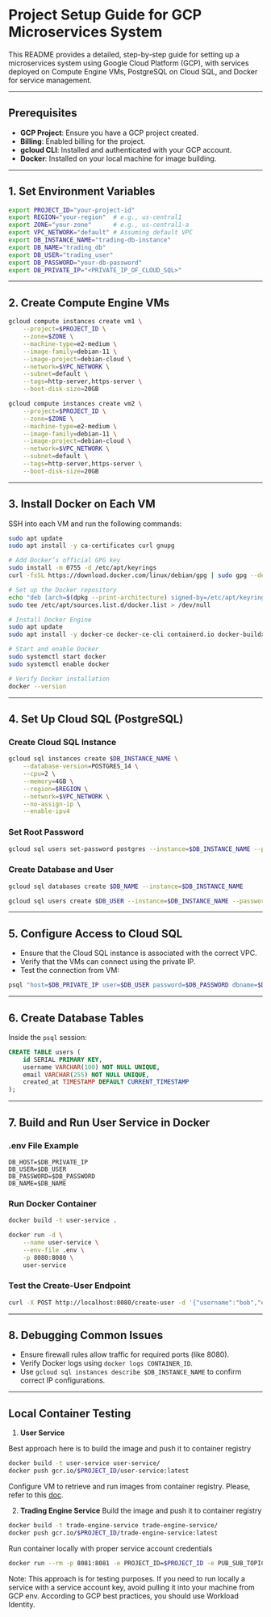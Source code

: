 # Project Setup Guide for GCP Microservices System

This README provides a detailed, step-by-step guide for setting up a microservices system using Google Cloud Platform (GCP), with services deployed on Compute Engine VMs, PostgreSQL on Cloud SQL, and Docker for service management.

---

## **Prerequisites**

- **GCP Project**: Ensure you have a GCP project created.
- **Billing**: Enabled billing for the project.
- **gcloud CLI**: Installed and authenticated with your GCP account.
- **Docker**: Installed on your local machine for image building.

---

## **1. Set Environment Variables**

```bash
export PROJECT_ID="your-project-id"
export REGION="your-region"  # e.g., us-central1
export ZONE="your-zone"      # e.g., us-central1-a
export VPC_NETWORK="default" # Assuming default VPC
export DB_INSTANCE_NAME="trading-db-instance"
export DB_NAME="trading_db"
export DB_USER="trading_user"
export DB_PASSWORD="your-db-password"
export DB_PRIVATE_IP="<PRIVATE_IP_OF_CLOUD_SQL>"
```

---

## **2. Create Compute Engine VMs**

```bash
gcloud compute instances create vm1 \
    --project=$PROJECT_ID \
    --zone=$ZONE \
    --machine-type=e2-medium \
    --image-family=debian-11 \
    --image-project=debian-cloud \
    --network=$VPC_NETWORK \
    --subnet=default \
    --tags=http-server,https-server \
    --boot-disk-size=20GB

gcloud compute instances create vm2 \
    --project=$PROJECT_ID \
    --zone=$ZONE \
    --machine-type=e2-medium \
    --image-family=debian-11 \
    --image-project=debian-cloud \
    --network=$VPC_NETWORK \
    --subnet=default \
    --tags=http-server,https-server \
    --boot-disk-size=20GB
```

---

## **3. Install Docker on Each VM**

SSH into each VM and run the following commands:

```bash
sudo apt update
sudo apt install -y ca-certificates curl gnupg

# Add Docker’s official GPG key
sudo install -m 0755 -d /etc/apt/keyrings
curl -fsSL https://download.docker.com/linux/debian/gpg | sudo gpg --dearmor -o /etc/apt/keyrings/docker.gpg

# Set up the Docker repository
echo "deb [arch=$(dpkg --print-architecture) signed-by=/etc/apt/keyrings/docker.gpg] https://download.docker.com/linux/debian $(lsb_release -cs) stable" | \
sudo tee /etc/apt/sources.list.d/docker.list > /dev/null

# Install Docker Engine
sudo apt update
sudo apt install -y docker-ce docker-ce-cli containerd.io docker-buildx-plugin docker-compose-plugin

# Start and enable Docker
sudo systemctl start docker
sudo systemctl enable docker

# Verify Docker installation
docker --version
```

---

## **4. Set Up Cloud SQL (PostgreSQL)**

### Create Cloud SQL Instance
```bash
gcloud sql instances create $DB_INSTANCE_NAME \
    --database-version=POSTGRES_14 \
    --cpu=2 \
    --memory=4GB \
    --region=$REGION \
    --network=$VPC_NETWORK \
    --no-assign-ip \
    --enable-ipv4
```

### Set Root Password
```bash
gcloud sql users set-password postgres --instance=$DB_INSTANCE_NAME --password=$DB_PASSWORD
```

### Create Database and User
```bash
gcloud sql databases create $DB_NAME --instance=$DB_INSTANCE_NAME

gcloud sql users create $DB_USER --instance=$DB_INSTANCE_NAME --password=$DB_PASSWORD
```

---

## **5. Configure Access to Cloud SQL**

- Ensure that the Cloud SQL instance is associated with the correct VPC.
- Verify that the VMs can connect using the private IP.
- Test the connection from VM:

```bash
psql "host=$DB_PRIVATE_IP user=$DB_USER password=$DB_PASSWORD dbname=$DB_NAME sslmode=disable"
```

---

## **6. Create Database Tables**

Inside the `psql` session:

```sql
CREATE TABLE users (
    id SERIAL PRIMARY KEY,
    username VARCHAR(100) NOT NULL UNIQUE,
    email VARCHAR(255) NOT NULL UNIQUE,
    created_at TIMESTAMP DEFAULT CURRENT_TIMESTAMP
);
```

---

## **7. Build and Run User Service in Docker**

### .env File Example
```env
DB_HOST=$DB_PRIVATE_IP
DB_USER=$DB_USER
DB_PASSWORD=$DB_PASSWORD
DB_NAME=$DB_NAME
```

### Run Docker Container

```bash
docker build -t user-service .

docker run -d \
    --name user-service \
    --env-file .env \
    -p 8080:8080 \
    user-service
```

### Test the Create-User Endpoint
```bash
curl -X POST http://localhost:8080/create-user -d '{"username":"bob","email":"bob@example.com"}' -H "Content-Type: application/json"
```

---

## **8. Debugging Common Issues**
- Ensure firewall rules allow traffic for required ports (like 8080).
- Verify Docker logs using `docker logs CONTAINER_ID`.
- Use `gcloud sql instances describe $DB_INSTANCE_NAME` to confirm correct IP configurations.

---

## Local Container Testing

1. **User Service**

Best approach here is to build the image and push it to container registry

```bash
docker build -t user-service user-service/
docker push gcr.io/$PROJECT_ID/user-service:latest
```

Configure VM to retrieve and run images from container registry. Please, refer to this [doc](docs/vm-configure-iam.md).

2. **Trading Engine Service**
Build the image and push it to container registry

```bash
docker build -t trade-engine-service trade-engine-service/
docker push gcr.io/$PROJECT_ID/trade-engine-service:latest
```

Run container locally with proper service account credentials

```bash
docker run --rm -p 8081:8081 -e PROJECT_ID=$PROJECT_ID -e PUB_SUB_TOPIC=$TOPIC_ID -e GOOGLE_APPLICATION_CREDENTIALS="/gcp-auth/key.json" -v $ABSOLUTE_PATH_KEY:/gcp-auth/key.json:ro trade-engine-service
```

Note: This approach is for testing purposes. If you need to run locally a service with a service account key, avoid pulling it into your machine from GCP env. According to GCP best practices, you should use Workload Identity.
